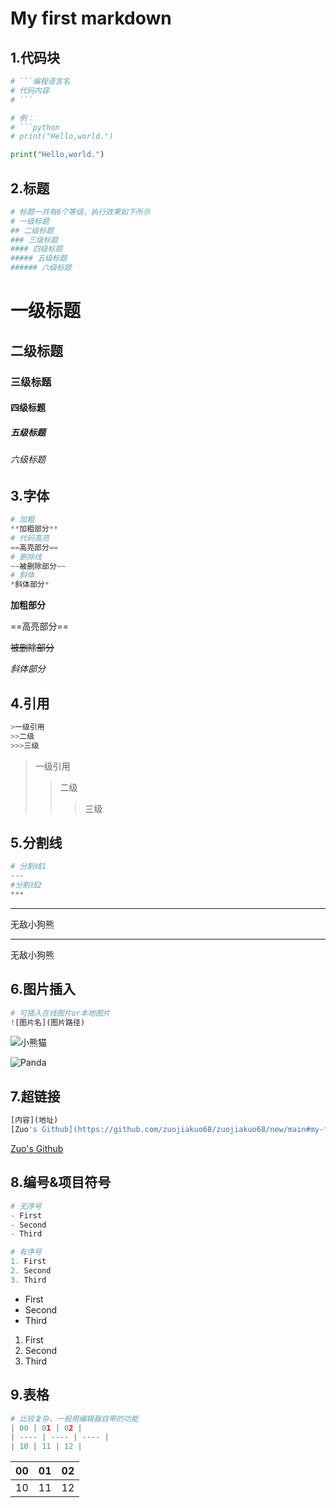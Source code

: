 # My first markdown
## 1.代码块
```python
# ```编程语言名
# 代码内容
# ```

# 例：
# ```python
# print("Hello,world.")

print("Hello,world.")
```
## 2.标题
```python
# 标题一共有6个等级，执行效果如下所示
# 一级标题
## 二级标题
### 三级标题
#### 四级标题
##### 五级标题
###### 六级标题
```
# 一级标题
## 二级标题
### 三级标题
#### 四级标题
##### 五级标题
###### 六级标题

## 3.字体
```python
# 加粗
**加粗部分**
# 代码高亮
==高亮部分==
# 删除线
~~被删除部分~~
# 斜体
*斜体部分*
```
**加粗部分**

==高亮部分==

~~被删除部分~~

*斜体部分*
## 4.引用
```python
>一级引用
>>二级
>>>三级
```
>一级引用
>>二级
>>>三级
## 5.分割线
```python
# 分割线1
---
#分割线2
***
```
---
无敌小狗熊
***
无敌小狗熊
## 6.图片插入
```python
# 可插入在线图片or本地图片
![图片名](图片路径)
```
![小熊猫](Notepads\test.jpg)

![Panda](https://i.ytimg.com/vi/xn23w7YGVaI/sddefault.jpg)
## 7.超链接
```python
[内容](地址)
[Zuo's Github](https://github.com/zuojiakuo68/zuojiakuo68/new/main#my-first-markdown)
```
[Zuo's Github](https://github.com/zuojiakuo68/zuojiakuo68/new/main#my-first-markdown)
## 8.编号&项目符号
```python
# 无序号
- First
- Second
- Third

# 有序号
1. First
2. Second
3. Third
```
- First
- Second
- Third
1. First
2. Second
3. Third
## 9.表格
```python
# 比较复杂，一般用编辑器自带的功能
| 00 | 01 | 02 |
| ---- | ---- | ---- |
| 10 | 11 | 12 |
```
| 00 | 01 | 02 |
| ---- | ---- | ---- |
| 10 | 11 | 12 |
